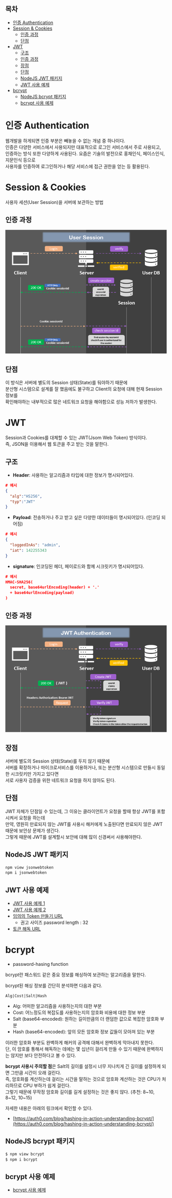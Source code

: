 ## 목차

- [인증 Authentication](#인증-authentication)
- [Session & Cookies](#session--cookies)
  - [인증 과정](#인증-과정)
  - [단점](#단점)
- [JWT](#jwt)
  - [구조](#구조)
  - [인증 과정](#인증-과정-1)
  - [장점](#장점)
  - [단점](#단점-1)
  - [NodeJS JWT 패키지](#nodejs-jwt-패키지)
  - [JWT 사용 예제](#jwt-사용-예제)
- [bcrypt](#bcrypt)
  - [NodeJS bcrypt 패키지](#nodejs-bcrypt-패키지)
  - [bcrypt 사용 예제](#bcrypt-사용-예제)

# 인증 Authentication

웹개발을 하게되면 인증 부분은 빼놓을 수 없는 개념 중 하나이다.  
인증은 다양한 서비스에서 사용되지만 대표적으로 로그인 서비스에서 주로 사용되고,  
인증하는 방식 또한 다양하게 사용된다. 요즘은 기술의 발전으로 홍채인식, 페이스인식, 지문인식 등으로  
사용자를 인증하여 로그인하거나 해당 서비스에 접근 권한을 얻는 등 활용된다.  

# Session & Cookies

사용자 세션(User Session)을 서버에 보관하는 방법

## 인증 과정

![](../../images/session_cookies.png)

## 단점

이 방식은 서버에 별도의 Session 상태(State)를 둬야하기 때문에  
분산형 시스템으로 설계를 잘 했음에도 불구하고 Client의 요청에 대해 현재 Session 정보를  
확인해야하는 내부적으로 많은 네트워크 요청을 해야함으로 성능 저하가 발생한다.

# JWT

Session과 Cookies를 대체할 수 있는 JWT(Jsom Web Token) 방식이다.  
즉, JSON을 이용해서 웹 토큰을 주고 받는 것을 말한다.

## 구조

- **Header**: 사용하는 알고리즘과 타입에 대한 정보가 명시되어있다.
```json
# 예시
{
  "alg":"HS256",
  "typ":"JWT"
}
```
- **Payload**: 전송하거나 주고 받고 싶은 다양한 데이터들이 명시되어있다. (인코딩 되어짐)
```json
# 예시
{
  "loggedInAs": "admin",
  "iat": 142255343
}
```
- **signature**: 인코딩된 헤더, 페이로드와 함께 시크릿키가 명시되어있다.
```json
# 예시
HMAC-SHA256(
  secret, base64urlEncoding(header) + '.'
  + base64urlEncoding(payload)
)
```

## 인증 과정

![](../../images/using_jwt.png)

## 장점

서버에 별도의 Session 상태(State)를 두지 않기 때문에  
서버를 확장하거나 마이크로서비스를 이용하거나, 또는 분산형 시스템으로 만들시 동일한 시크릿키만 가지고 있다면  
서로 사용자 검증을 위한 네트워크 요청을 하지 않아도 된다.

## 단점

JWT 자체가 단점일 수 있는데, 그 이유는 클라이언트가 요청을 할때 항상 JWT를 포함시켜서 요청을 하는데  
만약, 영원히 만료되지 않는 JWT를 사용시 해커에게 노출된다면 만료되지 않은 JWT 때문에 보안상 문제가 생긴다.  
그렇게 때문에 JWT를 설계할시 보안에 대해 많이 신경써서 사용해야한다.

## NodeJS JWT 패키지

```bash
npm view jsonwebtoken
npm i jsonwebtoken
```

## JWT 사용 예제

- [JWT 사용 예제 1](./jwt.js)
- [JWT 사용 예제 2](./jwt_expire.js)
- [임의의 Token 만들기 URL](https://www.lastpass.com/features/password-generator)
  - 권고 사이즈 password length : 32
- [토큰 해독 URL](https://jwt.io/)

# bcrypt

- password-hasing function

bcrypt란 패스워드 같은 중요 정보를 해싱하여 보관하는 알고리즘을 말한다.

bcrypt된 해싱 정보를 간단히 분석하면 다음과 같다.

    Alg|Cost|Salt|Hash

- Alg: 어떠한 알고리즘을 사용하는지의 대한 부분
- Cost: 어느정도의 복잡도를 사용하는지의 암호화 비용에 대한 정보 부분
- Salt (base64-encoded): 원하는 길이만큼의 더 랜덤한 값으로 복잡한 암호화 부분
- Hash (base64-encoded): 앞의 모든 암호화 정보 값들이 모아져 있는 부분

이러한 암호화 부분도 완벽하게 해커의 공격헤 대해서 완벽하게 막아내지 못한다.  
단, 이 암호를 통해서 해독하는 데에는 몇 십년이 걸리게 만들 수 있기 때문에 완벽하지는 않지만 보다 안전하다고 볼 수 있다.

**bcrypt 사용시 주의할 점**은 Salt의 길이를 설정시 너무 지나치게 긴 길이를 설정하게 되면 그만큼 시간이 오래 걸린다.  
즉, 암호화를 계산하는데 걸리는 시간을 말하는 것으로 암호화 계산하는 것은 CPU가 처리하므로 CPU 부하가 쉽게 걸린다.  
그렇기 때문에 무작정 암호화 길이를 길게 설정하는 것은 좋지 않다. (추천: 8~10, 8~12, 10~15)  

자세한 내용은 아래의 링크에서 확인할 수 있다.

- [https://auth0.com/blog/hashing-in-action-understanding-bcrypt/](https://auth0.com/blog/hashing-in-action-understanding-bcrypt/)

## NodeJS bcrypt 패키지

```bash
$ npm view bcrypt
$ npm i bcrypt
```

## bcrypt 사용 예제

- [bcrypt 사용 예제](./bcrypt.js)

